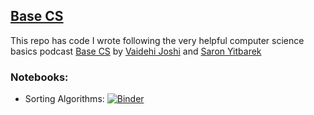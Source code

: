 ## [Base CS](http://basecs.org)

This repo has code I wrote following the very helpful computer science basics podcast [Base CS]((https://www.codenewbie.org/basecs)) by [Vaidehi Joshi](http://vaidehi.com) and [Saron Yitbarek](https://saron.io/)

### Notebooks:

* Sorting Algorithms: [![Binder](https://mybinder.org/badge_logo.svg)](https://mybinder.org/v2/gh/SrikanthManda/base-cs/master?filepath=sorting_algorithms.ipynb)
